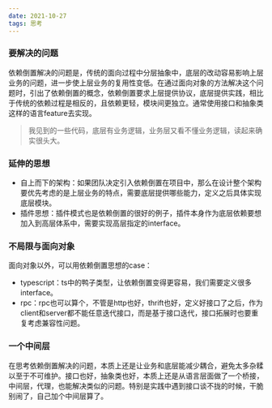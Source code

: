 ```yaml
---
date: 2021-10-27
tags: 思考
---
```


### 要解决的问题

依赖倒置解决的问题是，传统的面向过程中分层抽象中，底层的改动容易影响上层业务的问题，进一步使上层业务的复用性变低。在通过面向对象的方法解决这个问题时，引出了依赖倒置的概念，依赖倒置要求上层提供协议，底层提供实践，相比于传统的依赖过程是相反的，且依赖更轻，模块间更独立。通常使用接口和抽象类这样的语言feature去实现。

> 我见到的一些代码，底层有业务逻辑，业务层又看不懂业务逻辑，读起来确实很头大。

### 延伸的思想

- 自上而下的架构：如果团队决定引入依赖倒置在项目中，那么在设计整个架构要优先考虑的是上层业务的特点，需要底层提供哪些能力，定义之后具体实现底层模块。
- 插件思想：插件模式也是依赖倒置的很好的例子，插件本身作为底层依赖要想加入到高层体系中，需要实现高层指定的interface。

### 不局限与面向对象

面向对象以外，可以用依赖倒置思想的case：

- typescript：ts中的鸭子类型，让依赖倒置变得更容易，我们需要定义很多interface。
- rpc：rpc也可以算个，不管是http也好，thrift也好，定义好接口了之后，作为client和server都不能任意迭代接口，而是基于接口迭代，接口拓展时也要重复考虑兼容性问题。

### 一个中间层

在思考依赖倒置解决的问题，本质上还是让业务和底层能减少耦合，避免太多杂糅以至于不可维护。接口也好，抽象类也好，本质上还是从语言层面做了一个桥接，中间层，代理，也能解决类似的问题。特别是实践中遇到接口谈不拢的时候，干脆别闹了，自己加个中间层算了。